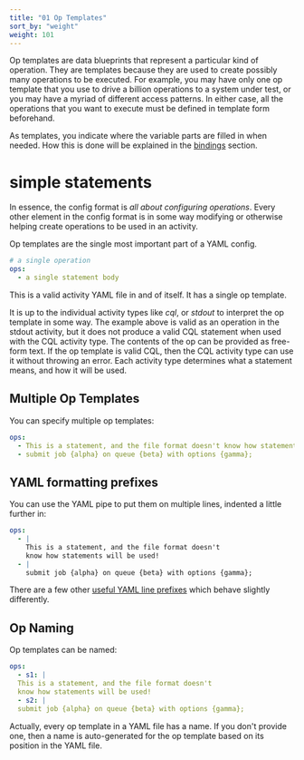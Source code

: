 ```yaml
---
title: "01 Op Templates"
sort_by: "weight"
weight: 101
---
```


Op templates are data blueprints that represent a particular kind of operation. They are 
templates because they are used to create possibly many operations to be executed. For example, 
you may have only one op template that you use to drive a billion operations to a system under 
test, or you may have a myriad of different access patterns. In either case, all the 
operations that you want to execute must be defined in template form beforehand.

As templates, you indicate where the variable parts are filled in when needed. How this is done 
will be explained in the [bindings](../03-data-bindings) section.

# simple statements

In essence, the config format is *all about configuring operations*. Every other element in the
config format is in some way modifying or otherwise helping create operations to be used in an
activity.

Op templates are the single most important part of a YAML config.

```yaml
# a single operation
ops:
  - a single statement body
```

This is a valid activity YAML file in and of itself. It has a single op template.

It is up to the individual activity types like _cql_, or _stdout_ to interpret the op template in
some way. The example above is valid as an operation in the stdout activity, but it does not produce
a valid CQL statement when used with the CQL activity type. The contents of the op can be provided
as free-form text. If the op template is valid CQL, then the CQL activity type can use it without
throwing an error. Each activity type determines what a statement means, and how it will be used.

## Multiple Op Templates

You can specify multiple op templates:

```yaml
ops:
  - This is a statement, and the file format doesn't know how statements will be used!
  - submit job {alpha} on queue {beta} with options {gamma};
```

## YAML formatting prefixes

You can use the YAML pipe to put them on multiple lines, indented a little further in:

```yaml
ops:
  - |
    This is a statement, and the file format doesn't
    know how statements will be used!
  - |
    submit job {alpha} on queue {beta} with options {gamma};
```

There are a few other [useful YAML line prefixes](https://yaml.org/spec/1.2.2/#63-line-prefixes) 
which
behave slightly differently.

## Op Naming

Op templates can be named:

```yaml
ops:
  - s1: |
  This is a statement, and the file format doesn't
  know how statements will be used!
  - s2: |
  submit job {alpha} on queue {beta} with options {gamma};
```

Actually, every op template in a YAML file has a name. If you don't provide one, then a name is
auto-generated for the op template based on its position in the YAML file.


